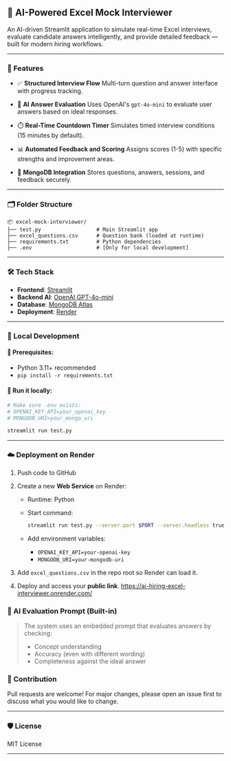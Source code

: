 ## 🚀 AI-Powered Excel Mock Interviewer

An AI-driven Streamlit application to simulate real-time Excel interviews, evaluate candidate answers intelligently, and provide detailed feedback — built for modern hiring workflows.

---

### 📌 Features

* ✅ **Structured Interview Flow**
  Multi-turn question and answer interface with progress tracking.

* 🧠 **AI Answer Evaluation**
  Uses OpenAI's `gpt-4o-mini` to evaluate user answers based on ideal responses.

* ⏱️ **Real-Time Countdown Timer**
  Simulates timed interview conditions (15 minutes by default).

* 📊 **Automated Feedback and Scoring**
  Assigns scores (1-5) with specific strengths and improvement areas.

* 📁 **MongoDB Integration**
  Stores questions, answers, sessions, and feedback securely.

---

### 🗂️ Folder Structure

```
📦 excel-mock-interviewer/
├── test.py                  # Main Streamlit app
├── excel_questions.csv      # Question bank (loaded at runtime)
├── requirements.txt         # Python dependencies
├── .env                     # [Only for local development]
```

---

### 🛠️ Tech Stack

* **Frontend**: [Streamlit](https://streamlit.io/)
* **Backend AI**: [OpenAI GPT-4o-mini](https://openai.com/)
* **Database**: [MongoDB Atlas](https://www.mongodb.com/cloud/atlas)
* **Deployment**: [Render](https://render.com/)

---

### 🧪 Local Development

#### 🔧 Prerequisites:

* Python 3.11+ recommended
* `pip install -r requirements.txt`

#### 🏃 Run it locally:

```bash
# Make sure .env exists:
# OPENAI_KEY_API=your_openai_key
# MONGODB_URI=your_mongo_uri

streamlit run test.py
```

---

### ☁️ Deployment on Render

1. Push code to GitHub
2. Create a new **Web Service** on Render:

   * Runtime: Python
   * Start command:

     ```bash
     streamlit run test.py --server.port $PORT --server.headless true
     ```
   * Add environment variables:

     * `OPENAI_KEY_API=your-openai-key`
     * `MONGODB_URI=your-mongodb-uri`
3. Add `excel_questions.csv` in the repo root so Render can load it.
4. Deploy and access your **public link**.
   https://ai-hiring-excel-interviewer.onrender.com/

### 🧠 AI Evaluation Prompt (Built-in)

> The system uses an embedded prompt that evaluates answers by checking:
>
> * Concept understanding
> * Accuracy (even with different wording)
> * Completeness against the ideal answer


### 🤝 Contribution

Pull requests are welcome! For major changes, please open an issue first to discuss what you would like to change.

---

### 🛡️ License

MIT License

---


